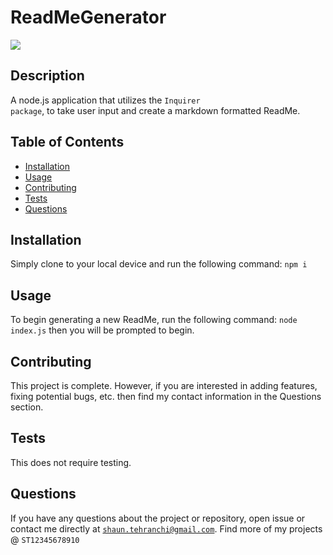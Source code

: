 # ReadMeGenerator
<img src="https://img.shields.io/badge/License-MIT-blue.svg">

## Description
 A node.js application that utilizes the <code>Inquirer package</code>, to take user input and create a markdown formatted ReadMe.

## Table of Contents
- [Installation](#installation)
- [Usage](#usage)
- [Contributing](#contributing)
- [Tests](#tests)
- [Questions](#questions)
## Installation
Simply clone to your local device and run the following command: <code>npm i</code>
## Usage
 To begin generating a new ReadMe, run the following command: <code>node index.js</code> then you will be prompted to begin.
## Contributing
 This project is complete. However, if you are interested in adding features, fixing potential bugs, etc. then find my contact information in the Questions section.
## Tests
 This does not require testing.
## Questions
If you have any questions about the project or repository, open issue or contact me directly at <code>shaun.tehranchi@gmail.com</code>. Find more of my projects @ <code>ST12345678910</code>
 
